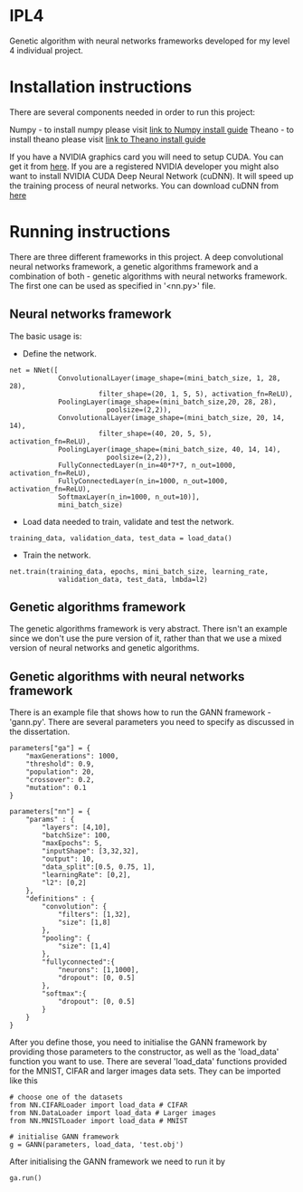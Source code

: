 # IPL4
Genetic algorithm with neural networks frameworks developed for my level 4 individual project.

# Installation instructions
There are several components needed in order to run this project:

Numpy - to install numpy please visit [link to Numpy install guide](http://www.scipy.org/install.html)
Theano - to install theano please visit [link to Theano install guide](http://deeplearning.net/software/theano/install.html)

If you have a NVIDIA graphics card you will need to setup CUDA. You can get it from [here](https://developer.nvidia.com/cuda-downloads).
If you are a registered NVIDIA developer you might also want to install NVIDIA CUDA Deep Neural Network (cuDNN). It will speed up the training process of neural networks. You can download cuDNN from [here](https://developer.nvidia.com/cudnn)

# Running instructions
There are three different frameworks in this project. A deep convolutional neural networks framework, a genetic algorithms framework and a combination of both - genetic algorithms with neural networks framework.
The first one can be used as specified in '<nn.py>' file.

## Neural networks framework
The basic usage is:
* Define the network.

```
net = NNet([
            ConvolutionalLayer(image_shape=(mini_batch_size, 1, 28, 28),
                      filter_shape=(20, 1, 5, 5), activation_fn=ReLU),
            PoolingLayer(image_shape=(mini_batch_size,20, 28, 28),
                        poolsize=(2,2)),
            ConvolutionalLayer(image_shape=(mini_batch_size, 20, 14, 14),
                      filter_shape=(40, 20, 5, 5), activation_fn=ReLU),
            PoolingLayer(image_shape=(mini_batch_size, 40, 14, 14),
                        poolsize=(2,2)),
            FullyConnectedLayer(n_in=40*7*7, n_out=1000, activation_fn=ReLU),
            FullyConnectedLayer(n_in=1000, n_out=1000, activation_fn=ReLU),
            SoftmaxLayer(n_in=1000, n_out=10)],
            mini_batch_size)
```

* Load data needed to train, validate and test the network.

```
training_data, validation_data, test_data = load_data()
```

* Train the network.
```
net.train(training_data, epochs, mini_batch_size, learning_rate,
            validation_data, test_data, lmbda=l2)
```

## Genetic algorithms framework
The genetic algorithms framework is very abstract. There isn't an example since we don't use the pure version of it, rather than that we use a mixed version of neural networks and genetic algorithms.

## Genetic algorithms with neural networks framework
There is an example file that shows how to run the GANN framework - 'gann.py'. There are several parameters you need to specify as discussed in the dissertation.

```
parameters["ga"] = {
    "maxGenerations": 1000,
    "threshold": 0.9,
    "population": 20,
    "crossover": 0.2,
    "mutation": 0.1
}

parameters["nn"] = {
    "params" : {
        "layers": [4,10],
        "batchSize": 100,
        "maxEpochs": 5,
        "inputShape": [3,32,32],
        "output": 10,
        "data_split":[0.5, 0.75, 1],
        "learningRate": [0,2],
        "l2": [0,2]
    },
    "definitions" : {
        "convolution": {
            "filters": [1,32],
            "size": [1,8]
        },
        "pooling": {
            "size": [1,4]
        },
        "fullyconnected":{
            "neurons": [1,1000],
            "dropout": [0, 0.5]
        },
        "softmax":{
            "dropout": [0, 0.5]
        }
    }
}
```

After you define those, you need to initialise the GANN framework by providing those parameters to the constructor, as well as the 'load_data' function you want to use.
There are several 'load_data' functions provided for the MNIST, CIFAR and larger images data sets. They can be imported like this

```
# choose one of the datasets
from NN.CIFARLoader import load_data # CIFAR
from NN.DataLoader import load_data # Larger images
from NN.MNISTLoader import load_data # MNIST

# initialise GANN framework
g = GANN(parameters, load_data, 'test.obj')
```

After initialising the GANN framework we need to run it by

```
ga.run()
```
